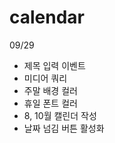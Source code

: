 # calendar

<To do list>
 
 09/29
- 제목 입력 이벤트
- 미디어 쿼리
- 주말 배경 컬러
- 휴일 폰트 컬러
- 8, 10월 캘린더 작성
- 날짜 넘김 버튼 활성화

  
